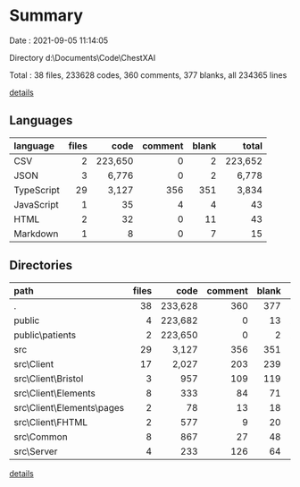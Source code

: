 # Summary

Date : 2021-09-05 11:14:05

Directory d:\Documents\Code\ChestXAI

Total : 38 files,  233628 codes, 360 comments, 377 blanks, all 234365 lines

[details](details.md)

## Languages
| language | files | code | comment | blank | total |
| :--- | ---: | ---: | ---: | ---: | ---: |
| CSV | 2 | 223,650 | 0 | 2 | 223,652 |
| JSON | 3 | 6,776 | 0 | 2 | 6,778 |
| TypeScript | 29 | 3,127 | 356 | 351 | 3,834 |
| JavaScript | 1 | 35 | 4 | 4 | 43 |
| HTML | 2 | 32 | 0 | 11 | 43 |
| Markdown | 1 | 8 | 0 | 7 | 15 |

## Directories
| path | files | code | comment | blank | total |
| :--- | ---: | ---: | ---: | ---: | ---: |
| . | 38 | 233,628 | 360 | 377 | 234,365 |
| public | 4 | 223,682 | 0 | 13 | 223,695 |
| public\patients | 2 | 223,650 | 0 | 2 | 223,652 |
| src | 29 | 3,127 | 356 | 351 | 3,834 |
| src\Client | 17 | 2,027 | 203 | 239 | 2,469 |
| src\Client\Bristol | 3 | 957 | 109 | 119 | 1,185 |
| src\Client\Elements | 8 | 333 | 84 | 71 | 488 |
| src\Client\Elements\pages | 2 | 78 | 13 | 18 | 109 |
| src\Client\FHTML | 2 | 577 | 9 | 20 | 606 |
| src\Common | 8 | 867 | 27 | 48 | 942 |
| src\Server | 4 | 233 | 126 | 64 | 423 |

[details](details.md)